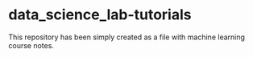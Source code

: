 # data_science_lab-tutorials
This repository has been simply created as a file with machine learning course notes.
